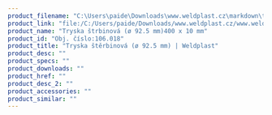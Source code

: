 ```yaml
---
product_filename: "C:\Users\paide\Downloads\www.weldplast.cz\markdown\tryska-sterbinova-o-925-mm_pg=6.md"
product_link: "file:/C:/Users/paide/Downloads/www.weldplast.cz/www.weldplast.cz/sk/tryska-sterbinova-o-925-mm_pg=6"
product_name: "Tryska štrbinová (ø 92.5 mm)400 x 10 mm"
product_id: "Obj. číslo:106.018"
product_title: "Tryska štěrbinová (ø 92.5 mm) | Weldplast"
product_desc: ""
product_specs: ""
product_downloads: ""
product_href: ""
product_desc_2: ""
product_accessories: ""
product_similar: ""
---
```

